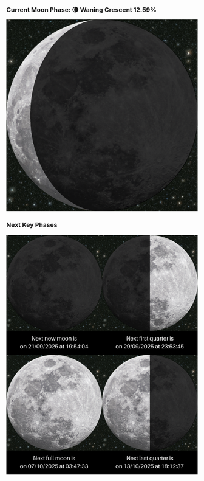 ### Current Moon Phase: 🌘 Waning Crescent 12.59%
![Moon Phase](moonphase.png)
### Next Key Phases
![Gallery](gallery.png)